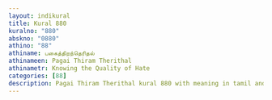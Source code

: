 ```yaml
---
layout: indikural
title: Kural 880
kuralno: "880"
abskno: "0880"
athino: "88"
athiname: பகைத்திறந்தெரிதல்
athinameen: Pagai Thiram Therithal
athinametr: Knowing the Quality of Hate
categories: [88]
description: Pagai Thiram Therithal kural 880 with meaning in tamil and english 
---
```


